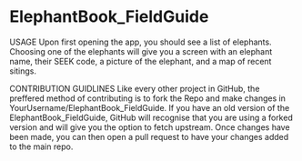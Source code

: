 # ElephantBook_FieldGuide

USAGE
Upon first opening the app, you should see a list of elephants. Choosing one of the elephants will give you a screen with an elephant name, their SEEK code, a picture of the elephant, and a map of recent sitings.

CONTRIBUTION GUIDLINES
Like every other project in GitHub, the preffered method of contributing is to fork the Repo and make changes in YourUsername/ElephantBook_FieldGuide.
If you have an old version of the ElephantBook_FieldGuide, GitHub will recognise that you are using a forked version and will give you the option to fetch upstream.
Once changes have been made, you can then open a pull request to have your changes added to the main repo. 
